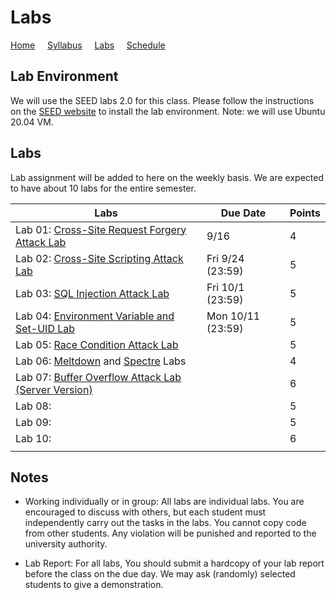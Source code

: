 # Labs

[Home](./index.md) &nbsp;&nbsp;&nbsp; [Syllabus](./syllabus.md)  &nbsp;&nbsp;&nbsp; [Labs](./labs.md) &nbsp;&nbsp;&nbsp; [Schedule](./schedule.md)

## Lab Environment

We will use the SEED labs 2.0 for this class. Please follow the instructions
on the [SEED website](https://seedsecuritylabs.org/labsetup.html) to install
the lab environment. Note: we will use Ubuntu 20.04 VM.

## Labs

Lab assignment will be added to here on the weekly basis. We are expected to have 
about 10 labs for the entire semester. 


| Labs   | Due Date | Points |
| ---    | ---      | ---    |
| Lab 01: [Cross-Site Request Forgery Attack Lab](https://seedsecuritylabs.org/Labs_20.04/Web/Web_CSRF_Elgg/) | 9/16 | 4 |
| Lab 02: [Cross-Site Scripting Attack Lab](https://seedsecuritylabs.org/Labs_20.04/Web/Web_XSS_Elgg/) | Fri 9/24 (23:59) | 5 |
| Lab 03: [SQL Injection Attack Lab](https://seedsecuritylabs.org/Labs_20.04/Web/Web_SQL_Injection/) | Fri 10/1 (23:59) | 5 |
| Lab 04: [Environment Variable and Set-UID Lab](https://seedsecuritylabs.org/Labs_20.04/Software/Environment_Variable_and_SetUID/)    | Mon 10/11 (23:59) |  5  |
| Lab 05: [Race Condition Attack Lab](https://seedsecuritylabs.org/Labs_20.04/Software/Race_Condition/) | | 5 |
| Lab 06: [Meltdown](https://seedsecuritylabs.org/Labs_20.04/System/Meltdown_Attack/) and [Spectre](https://seedsecuritylabs.org/Labs_20.04/System/Spectre_Attack/) Labs| | 4 |
| Lab 07: [Buffer Overflow Attack Lab (Server Version)](https://seedsecuritylabs.org/Labs_20.04/Software/Buffer_Overflow_Server/)  |  |  6  |
| Lab 08:  |   | 5 |
| Lab 09:  |   | 5 |
| Lab 10:  |   | 6 |
|  |   ||

## Notes

 - Working individually or in group: All labs are individual labs. You are 
   encouraged to discuss with others, but each student must independently
   carry out the tasks in the labs. You cannot copy code from other students.
   Any violation will be punished and reported to the university authority.

 - Lab Report: For all labs, You should submit a hardcopy of your lab report
   before the class on the due day. We may ask (randomly) selected students to
   give a demonstration.
